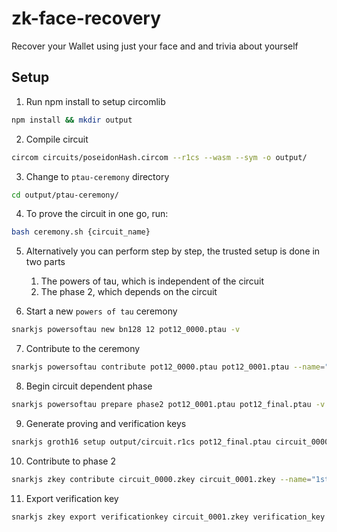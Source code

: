 # zk-face-recovery
Recover your Wallet using just your face and and trivia about yourself

## Setup

1. Run npm install to setup circomlib

```bash
npm install && mkdir output
```

2. Compile circuit

```bash
circom circuits/poseidonHash.circom --r1cs --wasm --sym -o output/
```

3. Change to `ptau-ceremony` directory

```bash
cd output/ptau-ceremony/
```

4. To prove the circuit in one go, run:
```bash
bash ceremony.sh {circuit_name}
```

5. Alternatively you can perform step by step, the trusted setup is done in two parts

    1. The powers of tau, which is independent of the circuit
    2. The phase 2, which depends on the circuit

6. Start a new `powers of tau` ceremony

```bash
snarkjs powersoftau new bn128 12 pot12_0000.ptau -v
```

7. Contribute to the ceremony

```bash
snarkjs powersoftau contribute pot12_0000.ptau pot12_0001.ptau --name="First contribution" -v
```

8. Begin circuit dependent phase

```bash
snarkjs powersoftau prepare phase2 pot12_0001.ptau pot12_final.ptau -v
```

9. Generate proving and verification keys

```bash
snarkjs groth16 setup output/circuit.r1cs pot12_final.ptau circuit_0000.zkey
```

10. Contribute to phase 2

```bash
snarkjs zkey contribute circuit_0000.zkey circuit_0001.zkey --name="1st Contributor Name" -v
```

11. Export verification key

```bash
snarkjs zkey export verificationkey circuit_0001.zkey verification_key.json
```